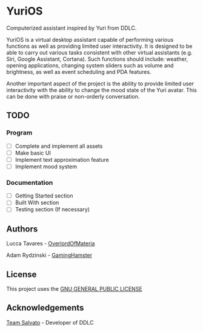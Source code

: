 # YuriOS
Computerized assistant inspired by Yuri from DDLC.

YuriOS is a virtual desktop assistant capable of performing various functions as well as
providing limited user interactivity. It is designed to be able to carry out various tasks
consistent with other virtual assistants (e.g. Siri, Google Assistant, Cortana). Such
functions should include: weather, opening applications, changing system sliders such
as volume and brightness, as well as event scheduling and PDA features.

Another important aspect of the project is the ability to provide limited user
interactivity with the ability to change the mood state of the Yuri avatar. This can be
done with praise or non-orderly conversation.

## TODO
### Program
- [ ] Complete and implement all assets
- [ ] Make basic UI
- [ ] Implement text approximation feature
- [ ] Implement mood system

### Documentation
- [ ] Getting Started section
- [ ] Built With section
- [ ] Testing section (If necessary) 

## Authors
Lucca Tavares - [OverlordOfMateria](https://github.com/OverlordOfMateria)

Adam Rydzinski - [GamingHamster](https://github.com/GamingHamster)

## License
This project uses the [GNU GENERAL PUBLIC LICENSE](https://github.com/OverlordOfMateria/yuri-os/blob/master/LICENSE)

## Acknowledgements
[Team Salvato](http://teamsalvato.com/) - Developer of DDLC
